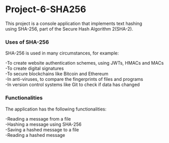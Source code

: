 # Project-6-SHA256

This project is a console application that implements text hashing <br>
using SHA-256, part of the Secure Hash Algorithm 2(SHA-2).

### Uses of SHA-256

SHA-256 is used in many circumstances, for example:

-To create website authentication schemes, using JWTs, HMACs and MACs <br>
-To create digital signatures <br>
-To secure blockchains like Bitcoin and Ethereum <br>
-In anti-viruses, to compare the fingerprints of files and programs <br>
-In version control systems like Git to check if data has changed <br>

### Functionalities

The application has the following functionalities:

-Reading a message from a file <br>
-Hashing a message using SHA-256 <br>
-Saving a hashed message to a file <br>
-Reading a hashed message <br>
